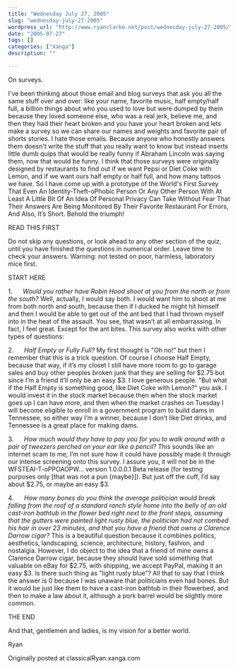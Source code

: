 ```yaml
---
title: "Wednesday July 27, 2005"
slug: "wednesday-july-27-2005"
wordpress_url: "http://www.ryanclarke.net/post/wednesday-july-27-2005/"
date: "2005-07-27"
tags: []
categories: ["Xanga"]
description: ""

---
```


On surveys.

I've been thinking about those email and blog surveys that ask you all the same stuff over and over: like your name, favorite music, half empty/half full, a billion things about who you used to love but were dumped by them because they loved someone else, who was a real jerk, believe me, and then they had their heart broken and you have your heart broken and lets make a survey so we can share our names and weights and favorite pair of shorts stories. I hate those emails. Because anyone who honestly answers them doesn't write the stuff that you really want to know but instead inserts little dumb quips that would be really funny if Abraham Lincoln was saying them, now that would be funny. I think that those surveys were originally designed by restaurants to find out if we want Pepsi or Diet Coke with Lemon, and if we want ours half empty or half full, and how many tattoos we have. So I have come up with a prototype of the World's First Survey That Even An Identity-Theft-oPhobic Person Or Any Other Person With At Least A Little Bit Of An Idea Of Personal Privacy Can Take Without Fear That Their Answers Are Being Monitored By Their Favorite Restaurant For Errors, And Also, It’s Short. Behold the triumph!

READ THIS FIRST

Do not skip any questions, or look ahead to any other section of the quiz, until you have finished the questions in numerical order. Leave time to check your answers. Warning: not tested on poor, harmless, laboratory mice first.

START HERE

1.      *Would you rather have Robin Hood shoot at you from the north or from the south?* Well, actually, I would say both. I would want him to shoot at me from both north and south, because then if I ducked he might hit himself and then I would be able to get out of the ant bed that I had thrown myself into in the heat of the assault. You see, that wasn’t at all embarrassing. In fact, I feel great. Except for the ant bites. This survey also works with other types of questions:

2.      *Half Empty or Fully Full?* My first thought is "Oh no!” but then I remember that this is a trick question. Of course I choose Half Empty, because that way, if it’s my closet I still have more room to go to garage sales and buy other peoples broken junk that they are selling for \$2.75 but since I’m a friend it’ll only be an easy \$3. I love generous people. "But what if the Half Empty is something good, like Diet Coke with Lemon?” you ask. I would invest it in the stock market because then when the stock market goes up I can have more, and then when the market crashes on Tuesday I will become eligible to enroll in a government program to build dams in Tennessee, so either way I’m a winner, because I don’t like Diet drinks, and Tennessee is a great place for making dams.

3.      *How much would they have to pay you for you to walk around with a pair of tweezers perched on your ear like a pencil?* This sounds like an internet scam to me; I’m not sure how it could have possibly made it through our intense screening onto this survey. I assure you, it will not be in the WFSTEAI-T-oPPOAOPW… version 1.0.0.0.1 Beta release (for testing purposes only [that was not a pun {maybe}]). But just off the cuff, I’d say about \$2.75, or maybe an easy \$3.

4.      *How many bones do you think the average politician would break falling from the roof of a standard ranch style home into the belly of an old cast-iron bathtub in the flower bed right next to the front steps, assuming that the gutters were painted light rusty blue, the politician had not combed his hair in over 23 minutes, and that you have a friend that owns a Clarence Darrow cigar?* This is a beautiful question because it combines politics, aesthetics, landscaping, science, architecture, history, fashion, and nostalgia. However, I do object to the idea that a friend of mine owns a Clarence Darrow cigar, because they should have sold something that valuable on eBay for \$2.75, with shipping, we accept PayPal, making it an easy \$3. Is there such thing as "light rusty blue”? All that to say that I think the answer is 0 because I was unaware that politicians even had bones. But it would be just like them to have a cast-iron bathtub in their flowerbed, and then to make a law about it, although a pork barrel would be slightly more common.

THE END

And that, gentlemen and ladies, is my vision for a better world.

Ryan

Originally posted at classicalRyan.xanga.com

